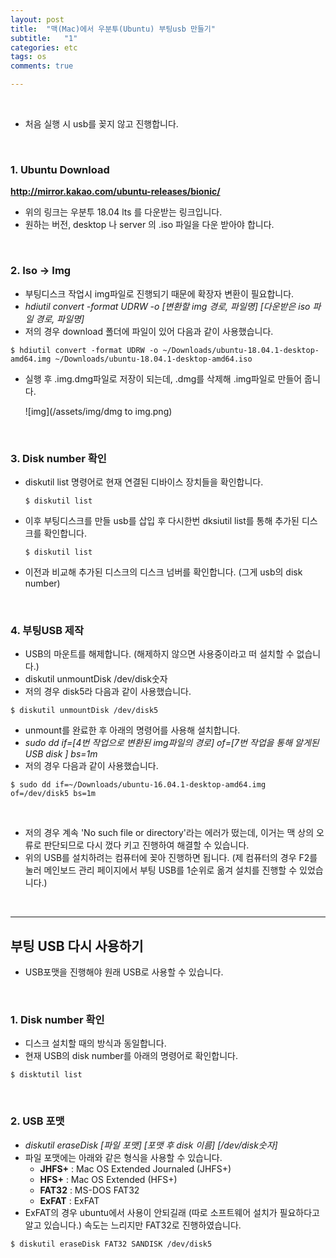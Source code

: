 ```yaml
---
layout: post
title:  "맥(Mac)에서 우분투(Ubuntu) 부팅usb 만들기"
subtitle:   "1"
categories: etc
tags: os
comments: true

---
```


<br/>

- 처음 실행 시 usb를 꽂지 않고 진행합니다.

<br/>

### 1. Ubuntu Download

**http://mirror.kakao.com/ubuntu-releases/bionic/**

- 위의 링크는 우분투 18.04 lts 를 다운받는 링크입니다.
- 원하는 버전, desktop 나 server 의 .iso 파일을 다운 받아야 합니다.

<br/>

### 2. Iso -> Img

- 부팅디스크 작업시 img파일로 진행되기 때문에 확장자 변환이 필요합니다.
- *hdiutil convert -format UDRW -o [변환할 img 경로, 파일명] \[다운받은 iso 파일 경로, 파일명]*
- 저의 경우 download 폴더에 파일이 있어 다음과 같이 사용했습니다.

```
$ hdiutil convert -format UDRW -o ~/Downloads/ubuntu-18.04.1-desktop-amd64.img ~/Downloads/ubuntu-18.04.1-desktop-amd64.iso
```

- 실행 후 .img.dmg파일로 저장이 되는데, .dmg를 삭제해 .img파일로 만들어 줍니다.

  ![img](/assets/img/dmg to img.png)

<br/>

### 3. Disk number 확인

- diskutil list 명령어로 현재 연결된 디바이스 장치들을 확인합니다.

  ```
  $ diskutil list
  ```

- 이후 부팅디스크를 만들 usb를 삽입 후 다시한번 dksiutil list를 통해 추가된 디스크를 확인합니다.

  ```
  $ diskutil list
  ```

- 이전과 비교해 추가된 디스크의 디스크 넘버를 확인합니다. (그게 usb의 disk number)

<br/>

### 4. 부팅USB 제작

- USB의 마운트를 해제합니다. (해제하지 않으면 사용중이라고 떠 설치할 수 없습니다.)
- diskutil unmountDisk /dev/disk숫자
- 저의 경우 disk5라 다음과 같이 사용했습니다.

```
$ diskutil unmountDisk /dev/disk5
```

- unmount를 완료한 후 아래의 명령어를 사용해 설치합니다.
- *sudo dd if=[4번 작업으로 변환된 img파일의 경로] of=[7번 작업을 통해 알게된 USB disk ] bs=1m*
- 저의 경우 다음과 같이 사용했습니다.

```
$ sudo dd if=~/Downloads/ubuntu-16.04.1-desktop-amd64.img of=/dev/disk5 bs=1m
```

<br/>

- 저의 경우 계속 'No such file or directory'라는 에러가 떴는데, 이거는 맥 상의 오류로 판단되므로 다시 껐다 키고 진행하여 해결할 수 있습니다.
- 위의 USB를 설치하려는 컴퓨터에 꽂아 진행하면 됩니다. (제 컴퓨터의 경우 F2를 눌러 메인보드 관리 페이지에서 부팅 USB를 1순위로 옮겨 설치를 진행할 수 있었습니다.)

<br/>

---

## 부팅 USB 다시 사용하기

- USB포맷을 진행해야 원래 USB로 사용할 수 있습니다.

<br/>

### 1. Disk number 확인

- 디스크 설치할 때의 방식과 동일합니다. 
- 현재 USB의 disk number를 아래의 명령어로 확인합니다.

```
$ disktutil list
```

<br/>

### 2. USB 포맷

- *diskutil eraseDisk [파일 포맷] \[포맷 후 disk 이름] \[/dev/disk숫자]*
- 파일 포맷에는 아래와 같은 형식을 사용할 수 있습니다.
  - **JHFS+** : Mac OS Extended Journaled (JHFS+)
  - **HFS+** : Mac OS Extended (HFS+)
  - **FAT32** : MS-DOS FAT32
  - **ExFAT** : ExFAT
- ExFAT의 경우 ubuntu에서 사용이 안되길래 (따로 소프트웨어 설치가 필요하다고 알고 있습니다.) 속도는 느리지만 FAT32로 진행하였습니다.

```
$ diskutil eraseDisk FAT32 SANDISK /dev/disk5
```



